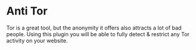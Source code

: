 Anti Tor
========

Tor is a great tool, but the anonymity it offers also attracts a lot of bad people. Using this plugin you will be able to fully detect &amp; restrict any Tor activity on your website.
